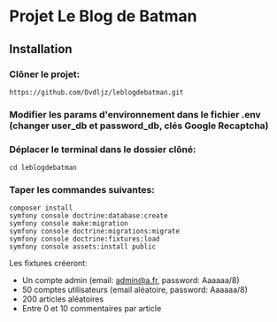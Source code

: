 # Projet Le Blog de Batman

## Installation

### Clôner le projet:

    https://github.com/Dvdljz/leblogdebatman.git

### Modifier les params d'environnement dans le fichier .env (changer user_db et password_db, clés Google Recaptcha)

### Déplacer le terminal dans le dossier clôné:

    cd leblogdebatman

### Taper les commandes suivantes:

    composer install
    symfony console doctrine:database:create
    symfony console make:migration
    symfony console doctrine:migrations:migrate
    symfony console doctrine:fixtures:load
    symfony console assets:install public

Les fixtures créeront: 
* Un compte admin (email: admin@a.fr, password: Aaaaaa/8)
* 50 comptes utilisateurs (email aléatoire, password: Aaaaaa/8)
* 200 articles aléatoires
* Entre 0 et 10 commentaires par article